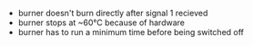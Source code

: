 * burner doesn't burn directly after signal 1 recieved
* burner stops at ~60°C because of hardware
* burner has to run a minimum time before being switched off
